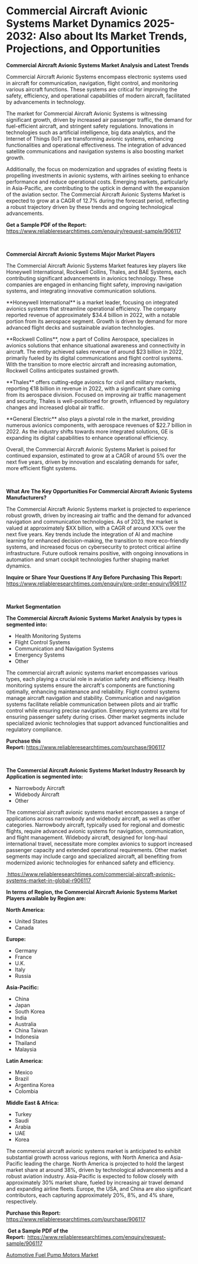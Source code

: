 <p><h1>Commercial Aircraft Avionic Systems Market Dynamics 2025-2032: Also about Its Market Trends, Projections, and Opportunities</h1></p><p><strong>Commercial Aircraft Avionic Systems Market Analysis and Latest Trends</strong></p>
<p><p>Commercial Aircraft Avionic Systems encompass electronic systems used in aircraft for communication, navigation, flight control, and monitoring various aircraft functions. These systems are critical for improving the safety, efficiency, and operational capabilities of modern aircraft, facilitated by advancements in technology.</p><p>The market for Commercial Aircraft Avionic Systems is witnessing significant growth, driven by increased air passenger traffic, the demand for fuel-efficient aircraft, and stringent safety regulations. Innovations in technologies such as artificial intelligence, big data analytics, and the Internet of Things (IoT) are transforming avionic systems, enhancing functionalities and operational effectiveness. The integration of advanced satellite communications and navigation systems is also boosting market growth.</p><p>Additionally, the focus on modernization and upgrades of existing fleets is propelling investments in avionic systems, with airlines seeking to enhance performance and reduce operational costs. Emerging markets, particularly in Asia-Pacific, are contributing to the uptick in demand with the expansion of the aviation sector. The Commercial Aircraft Avionic Systems Market is expected to grow at a CAGR of 12.7% during the forecast period, reflecting a robust trajectory driven by these trends and ongoing technological advancements.</p></p>
<p><strong>Get a Sample PDF of the Report:&nbsp;</strong> <a href="https://www.reliableresearchtimes.com/enquiry/request-sample/906117?utm_campaign=2326&utm_medium=2&utm_source=Github&utm_content=ia&utm_term=21032025&utm_id=commercial-aircraft-avionic-systems">https://www.reliableresearchtimes.com/enquiry/request-sample/906117</a></p>
<p>&nbsp;</p>
<p><strong>Commercial Aircraft Avionic Systems Major Market Players</strong></p>
<p><p>The Commercial Aircraft Avionic Systems Market features key players like Honeywell International, Rockwell Collins, Thales, and BAE Systems, each contributing significant advancements in avionics technology. These companies are engaged in enhancing flight safety, improving navigation systems, and integrating innovative communication solutions.</p><p>**Honeywell International** is a market leader, focusing on integrated avionics systems that streamline operational efficiency. The company reported revenue of approximately $34.4 billion in 2022, with a notable portion from its aerospace segment. Growth is driven by demand for more advanced flight decks and sustainable aviation technologies.</p><p>**Rockwell Collins**, now a part of Collins Aerospace, specializes in avionics solutions that enhance situational awareness and connectivity in aircraft. The entity achieved sales revenue of around $23 billion in 2022, primarily fueled by its digital communications and flight control systems. With the transition to more electric aircraft and increasing automation, Rockwell Collins anticipates sustained growth.</p><p>**Thales** offers cutting-edge avionics for civil and military markets, reporting €18 billion in revenue in 2022, with a significant share coming from its aerospace division. Focused on improving air traffic management and security, Thales is well-positioned for growth, influenced by regulatory changes and increased global air traffic.</p><p>**General Electric** also plays a pivotal role in the market, providing numerous avionics components, with aerospace revenues of $22.7 billion in 2022. As the industry shifts towards more integrated solutions, GE is expanding its digital capabilities to enhance operational efficiency.</p><p>Overall, the Commercial Aircraft Avionic Systems Market is poised for continued expansion, estimated to grow at a CAGR of around 5% over the next five years, driven by innovation and escalating demands for safer, more efficient flight systems.</p></p>
<p>&nbsp;</p>
<p><strong>What Are The Key Opportunities For Commercial Aircraft Avionic Systems Manufacturers?</strong></p>
<p><p>The Commercial Aircraft Avionic Systems market is projected to experience robust growth, driven by increasing air traffic and the demand for advanced navigation and communication technologies. As of 2023, the market is valued at approximately $XX billion, with a CAGR of around XX% over the next five years. Key trends include the integration of AI and machine learning for enhanced decision-making, the transition to more eco-friendly systems, and increased focus on cybersecurity to protect critical airline infrastructure. Future outlook remains positive, with ongoing innovations in automation and smart cockpit technologies further shaping market dynamics.</p></p>
<p><strong>Inquire or Share Your Questions If Any Before Purchasing This Report:</strong> <a href="https://www.reliableresearchtimes.com/enquiry/pre-order-enquiry/906117?utm_campaign=2326&utm_medium=2&utm_source=Github&utm_content=ia&utm_term=21032025&utm_id=commercial-aircraft-avionic-systems">https://www.reliableresearchtimes.com/enquiry/pre-order-enquiry/906117</a></p>
<p>&nbsp;</p>
<p><strong>Market Segmentation</strong></p>
<p><strong>The Commercial Aircraft Avionic Systems Market Analysis by types is segmented into:</strong></p>
<p><ul><li>Health Monitoring Systems</li><li>Flight Control Systems</li><li>Communication and Navigation Systems</li><li>Emergency Systems</li><li>Other</li></ul></p>
<p><p>The commercial aircraft avionic systems market encompasses various types, each playing a crucial role in aviation safety and efficiency. Health monitoring systems ensure the aircraft's components are functioning optimally, enhancing maintenance and reliability. Flight control systems manage aircraft navigation and stability. Communication and navigation systems facilitate reliable communication between pilots and air traffic control while ensuring precise navigation. Emergency systems are vital for ensuring passenger safety during crises. Other market segments include specialized avionic technologies that support advanced functionalities and regulatory compliance.</p></p>
<p><strong>Purchase this Report:&nbsp;</strong><a href="https://www.reliableresearchtimes.com/purchase/906117?utm_campaign=2326&utm_medium=2&utm_source=Github&utm_content=ia&utm_term=21032025&utm_id=commercial-aircraft-avionic-systems">https://www.reliableresearchtimes.com/purchase/906117</a></p>
<p>&nbsp;</p>
<p><strong>The Commercial Aircraft Avionic Systems Market Industry Research by Application is segmented into:</strong></p>
<p><ul><li>Narrowbody Aircraft</li><li>Widebody Aircraft</li><li>Other</li></ul></p>
<p><p>The commercial aircraft avionic systems market encompasses a range of applications across narrowbody and widebody aircraft, as well as other categories. Narrowbody aircraft, typically used for regional and domestic flights, require advanced avionic systems for navigation, communication, and flight management. Widebody aircraft, designed for long-haul international travel, necessitate more complex avionics to support increased passenger capacity and extended operational requirements. Other market segments may include cargo and specialized aircraft, all benefiting from modernized avionic technologies for enhanced safety and efficiency.</p></p>
<p><a href="https://www.reliableresearchtimes.com/commercial-aircraft-avionic-systems-market-in-global-r906117?utm_campaign=2326&utm_medium=2&utm_source=Github&utm_content=ia&utm_term=21032025&utm_id=commercial-aircraft-avionic-systems">&nbsp;https://www.reliableresearchtimes.com/commercial-aircraft-avionic-systems-market-in-global-r906117</a></p>
<p><strong>In terms of Region, the Commercial Aircraft Avionic Systems Market Players available by Region are:</strong></p>
<p>
    <p> <strong> North America: </strong>
        <ul>
            <li>United States</li>
            <li>Canada</li>
        </ul>
        </p> 
    <p> <strong> Europe: </strong>
        <ul>
            <li>Germany</li>
            <li>France</li>
            <li>U.K.</li>
            <li>Italy</li>
            <li>Russia</li>
        </ul>
        </p> 
    <p> <strong> Asia-Pacific: </strong>
        <ul>
            <li>China</li>
            <li>Japan</li>
            <li>South Korea</li>
            <li>India</li>
            <li>Australia</li>
            <li>China Taiwan</li>
            <li>Indonesia</li>
            <li>Thailand</li>
            <li>Malaysia</li>
        </ul>
        </p> 
    <p> <strong> Latin America: </strong>
        <ul>
            <li>Mexico</li>
            <li>Brazil</li>
            <li>Argentina Korea</li>
            <li>Colombia</li>
        </ul>
        </p> 
    <p> <strong> Middle East & Africa: </strong>
        <ul>
            <li>Turkey</li>
            <li>Saudi</li>
            <li>Arabia</li>
            <li>UAE</li>
            <li>Korea</li>
        </ul>
    </p>
    </p>
<p><p>The commercial aircraft avionic systems market is anticipated to exhibit substantial growth across various regions, with North America and Asia-Pacific leading the charge. North America is projected to hold the largest market share at around 38%, driven by technological advancements and a robust aviation industry. Asia-Pacific is expected to follow closely with approximately 30% market share, fueled by increasing air travel demand and expanding airline fleets. Europe, the USA, and China are also significant contributors, each capturing approximately 20%, 8%, and 4% share, respectively.</p></p>
<p><strong>Purchase this Report: </strong><a href="https://www.reliableresearchtimes.com/purchase/906117?utm_campaign=2326&utm_medium=2&utm_source=Github&utm_content=ia&utm_term=21032025&utm_id=commercial-aircraft-avionic-systems">https://www.reliableresearchtimes.com/purchase/906117</a></p>
<p>&nbsp;<strong>Get a Sample PDF of the Report:&nbsp;&nbsp;</strong><a href="https://www.reliableresearchtimes.com/enquiry/request-sample/906117?utm_campaign=2326&utm_medium=2&utm_source=Github&utm_content=ia&utm_term=21032025&utm_id=commercial-aircraft-avionic-systems">https://www.reliableresearchtimes.com/enquiry/request-sample/906117</a></p>
<p><strong></strong></p>
<p><p><a href="https://github.com/NargisHussain75/Market-Research-Report-List-1/blob/main/automotive-fuel-pump-motors-market.md?utm_campaign=2326&utm_medium=2&utm_source=Github&utm_content=ia&utm_term=21032025&utm_id=commercial-aircraft-avionic-systems">Automotive Fuel Pump Motors Market</a></p></p>
